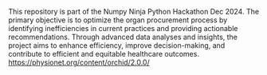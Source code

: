 This repository is part of the Numpy Ninja Python Hackathon Dec 2024. The primary objective is to optimize the organ procurement process by identifying inefficiencies in current practices and providing actionable recommendations. Through advanced data analyses and insights, the project aims to enhance efficiency, improve decision-making, and contribute to efficient and equitable healthcare outcomes.
https://physionet.org/content/orchid/2.0.0/

